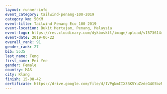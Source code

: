 ```yaml
--- 
layout: runner-info 
event_category: tailwind-penang-100-2019 
category_km: 50KM 
event-title: Tailwind Penang Eco 100 2019 
event-location: Bukit Mertajam, Penang, Malaysia 
event-logo: https://res.cloudinary.com/dykbosktl/image/upload/v1573614442/Logo/Logo_gqlzi3.jpg 
event-date: 2019-06-22 
overall_rank: 91
gender_rank: 27
bib: 5535
last_name: Teng
first_name: Pei Yee
gender: Female
country: MAS
city: Klang
finish: 15-08-42
certificate: https://drive.google.com/file/d/1VPgNmIIX3BK5YuZzdeG4G5bzM9P3yiU/view?usp=sharing
--- 
```

